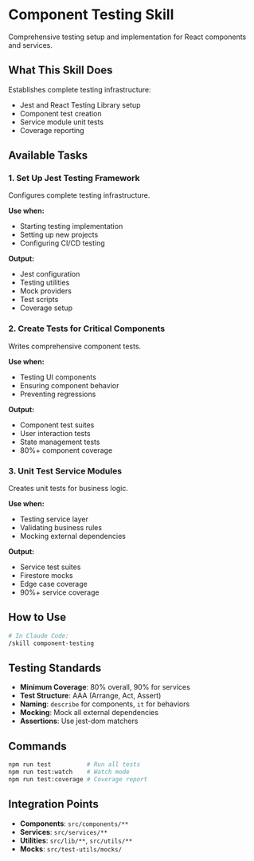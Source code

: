 # Component Testing Skill

Comprehensive testing setup and implementation for React components and services.

## What This Skill Does

Establishes complete testing infrastructure:
- Jest and React Testing Library setup
- Component test creation
- Service module unit tests
- Coverage reporting

## Available Tasks

### 1. Set Up Jest Testing Framework
Configures complete testing infrastructure.

**Use when:**
- Starting testing implementation
- Setting up new projects
- Configuring CI/CD testing

**Output:**
- Jest configuration
- Testing utilities
- Mock providers
- Test scripts
- Coverage setup

### 2. Create Tests for Critical Components
Writes comprehensive component tests.

**Use when:**
- Testing UI components
- Ensuring component behavior
- Preventing regressions

**Output:**
- Component test suites
- User interaction tests
- State management tests
- 80%+ component coverage

### 3. Unit Test Service Modules
Creates unit tests for business logic.

**Use when:**
- Testing service layer
- Validating business rules
- Mocking external dependencies

**Output:**
- Service test suites
- Firestore mocks
- Edge case coverage
- 90%+ service coverage

## How to Use

```bash
# In Claude Code:
/skill component-testing
```

## Testing Standards

- **Minimum Coverage**: 80% overall, 90% for services
- **Test Structure**: AAA (Arrange, Act, Assert)
- **Naming**: `describe` for components, `it` for behaviors
- **Mocking**: Mock all external dependencies
- **Assertions**: Use jest-dom matchers

## Commands

```bash
npm run test          # Run all tests
npm run test:watch    # Watch mode
npm run test:coverage # Coverage report
```

## Integration Points

- **Components**: `src/components/**`
- **Services**: `src/services/**`
- **Utilities**: `src/lib/**`, `src/utils/**`
- **Mocks**: `src/test-utils/mocks/`
